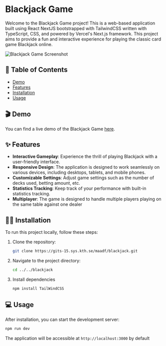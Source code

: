 # Blackjack Game

Welcome to the Blackjack Game project! This is a web-based application built using React NextJS bootstrapped with TailwindCSS written with TypeScript, CSS, and powered by Vercel's Next.js framework. This project aims to provide a fun and interactive experience for playing the classic card game Blackjack online.

![Blackjack Game Screenshot](<screenshot-url>)

## 📝 Table of Contents

- [Demo](#demo)
- [Features](#features)
- [Installation](#installation)
- [Usage](#usage)

## 🎬 Demo

You can find a live demo of the Blackjack Game [here](<demo-url>).

## ✨ Features

- **Interactive Gameplay**: Experience the thrill of playing Blackjack with a user-friendly interface.
- **Responsive Design**: The application is designed to work seamlessly on various devices, including desktops, tablets, and mobile phones.
- **Customizable Settings**: Adjust game settings such as the number of decks used, betting amount, etc.
- **Statistics Tracking**: Keep track of your performance with built-in statistics tracking.
- **Multiplayer**: The game is designed to handle multiple players playing on the same table against one dealer

## 👨‍💻 Installation

To run this project locally, follow these steps:

1. Clone the repository:

    ```bash
    git clone https://gits-15.sys.kth.se/maadf/blackjack.git
    ```
2. Navigate to the project directory:
    ```bash
    cd ../../blackjack
    ```
3. Install dependencies
    ```bash
    npm install TailWindCSS
    ```

## 💻 Usage

After installation, you can start the development server:
```bash
npm run dev
```
The application will be accessible at `http://localhost:3000` by default
